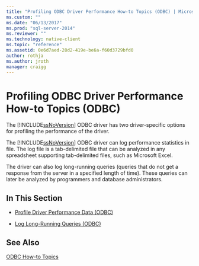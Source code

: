 ```yaml
---
title: "Profiling ODBC Driver Performance How-to Topics (ODBC) | Microsoft Docs"
ms.custom: ""
ms.date: "06/13/2017"
ms.prod: "sql-server-2014"
ms.reviewer: ""
ms.technology: native-client
ms.topic: "reference"
ms.assetid: 0e6d7aed-28d2-419e-be6a-f60d3729bfd0
author: rothja
ms.author: jroth
manager: craigg
---
```

# Profiling ODBC Driver Performance How-to Topics (ODBC)
  The [!INCLUDE[ssNoVersion](../../includes/ssnoversion-md.md)] ODBC driver has two driver-specific options for profiling the performance of the driver.  
  
 The [!INCLUDE[ssNoVersion](../../includes/ssnoversion-md.md)] ODBC driver can log performance statistics in file. The log file is a tab-delimited file that can be analyzed in any spreadsheet supporting tab-delimited files, such as Microsoft Excel.  
  
 The driver can also log long-running queries (queries that do not get a response from the server in a specified length of time). These queries can later be analyzed by programmers and database administrators.  
  
## In This Section  
  
-   [Profile Driver Performance Data &#40;ODBC&#41;](profiling-odbc-driver-performance-data.md)  
  
-   [Log Long-Running Queries &#40;ODBC&#41;](profiling-odbc-driver-performance-data-log-long-running-queries.md)  
  
## See Also  
 [ODBC How-to Topics](odbc-how-to-topics.md)  
  
  
